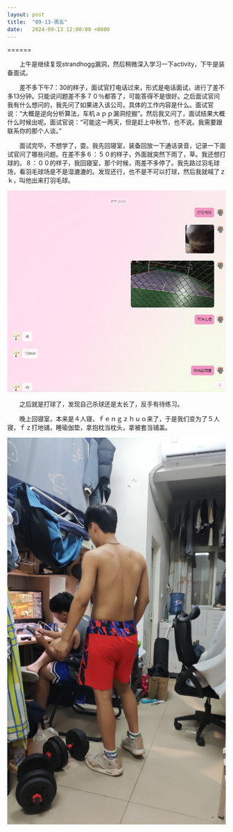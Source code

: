 ```yaml
---
layout: post
title:  "09-13-周五"
date:   2024-09-13 12:00:00 +0800 
---
```


======

　　上午是继续复现strandhogg漏洞，然后稍微深入学习一下activity，下午是装备面试。

　　差不多下午7：30的样子，面试官打电话过来，形式是电话面试，进行了差不多13分钟。只能说问题差不多７０％都答了，可能答得不是很好。之后面试官问我有什么想问的，我先问了如果进入该公司，具体的工作内容是什么。面试官说：“大概是逆向分析算法，车机ａｐｐ漏洞挖掘”。然后我又问了，面试结果大概什么时候出呢。面试官说：“可能这一两天，但是赶上中秋节，也不说。我需要跟联系你的那个人谈。”

　　面试完毕，不想学了，耍。我先回寝室，装备回放一下通话录音，记录一下面试官问了哪些问题。在差不多６：５０的样子，外面就突然下雨了，草。我还想打球的。８：００的样子，我回寝室，那个时候，雨差不多停了。我先路过羽毛球场，看羽毛球场是不是湿漉漉的。发现还行，也不是不可以打球，然后我就喊了ｚｋ，叫他出来打羽毛球。

![image-20240914095302055](https://raw.githubusercontent.com/i1oveyou/2024-year/master/_posts/09.September/img/image-20240914095302055.png)

　　之后就是打球了，发现自己杀球还是太长了，反手有待练习。

　　晚上回寝室，本来是４人寝，ｆｅｎｇｚｈｕｏ来了，于是我们变为了５人寝，ｆｚ打地铺，睡瑜伽垫，拿抱枕当枕头，拿被套当铺盖。

![image-20240914095739240](https://raw.githubusercontent.com/i1oveyou/2024-year/master/_posts/09.September/img/image-20240914095739240.png)